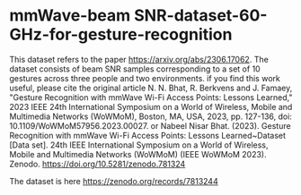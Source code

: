 # mmWave-beam SNR-dataset-60-GHz-for-gesture-recognition
This dataset refers to the paper https://arxiv.org/abs/2306.17062. The dataset consists of beam SNR samples corresponding to a set of 10 gestures across three people and two environments.
if you find this work useful, please cite the original article
N. N. Bhat, R. Berkvens and J. Famaey, "Gesture Recognition with mmWave Wi-Fi Access Points: Lessons Learned," 2023 IEEE 24th International Symposium on a World of Wireless, Mobile and Multimedia Networks (WoWMoM), Boston, MA, USA, 2023, pp. 127-136, doi: 10.1109/WoWMoM57956.2023.00027.
or 
Nabeel Nisar Bhat. (2023). Gesture Recognition with mmWave Wi-Fi Access Points: Lessons Learned~Dataset [Data set]. 24th IEEE International Symposium on a World of Wireless, Mobile and Multimedia Networks (WoWMoM) (IEEE WoWMoM 2023). Zenodo. https://doi.org/10.5281/zenodo.781324

The dataset is here https://zenodo.org/records/7813244
